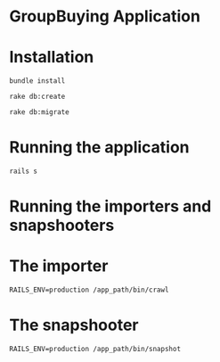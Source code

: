 GroupBuying Application
===============================

Installation
===============================

`bundle install`

`rake db:create`

`rake db:migrate`


Running the application
===============================

`rails s`

Running the importers and snapshooters
============================================

# The importer
`RAILS_ENV=production /app_path/bin/crawl`

# The snapshooter
`RAILS_ENV=production /app_path/bin/snapshot`

